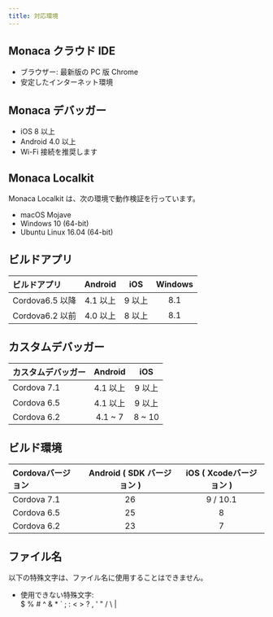 ```yaml
---
title: 対応環境
---
```


## Monaca クラウド IDE

- ブラウザー: 最新版の PC 版 Chrome
- 安定したインターネット環境

## Monaca デバッガー

- iOS 8 以上
- Android 4.0 以上
- Wi-Fi 接続を推奨します

## Monaca Localkit

Monaca Localkit は、次の環境で動作検証を行っています。

- macOS Mojave
- Windows 10 (64-bit)
- Ubuntu Linux 16.04 (64-bit)

## ビルドアプリ

| ビルドアプリ | Android | iOS | Windows |
|:------------|:-------:|:--:|:------:|
| Cordova6.5 以降 | 4.1 以上 | 9 以上 | 8.1 |
| Cordova6.2 以前 | 4.0 以上 | 8 以上 | 8.1 |

## カスタムデバッガー	

| カスタムデバッガー| Android      | iOS          |
|:-----------|:------------:|:------------:|
| Cordova 7.1 | 4.1 以上 | 9 以上  |
| Cordova 6.5 | 4.1 以上 | 9 以上 |
| Cordova 6.2 | 4.1 ~ 7 | 8 ~ 10       |

## ビルド環境

| Cordovaバージョン | Android  ( SDK バージョン )| iOS ( Xcodeバージョン )|
|:------------|:-------------------:|:--------------------:|
| Cordova 7.1 | 26 | 9 / 10.1 |
| Cordova 6.5 | 25 | 8 |
| Cordova 6.2 | 23 | 7 |

## ファイル名

以下の特殊文字は、ファイル名に使用することはできません。

- 使用できない特殊文字:<br />
  $ % # ^ & * ` ; : < > ? , ' "  / \ |
